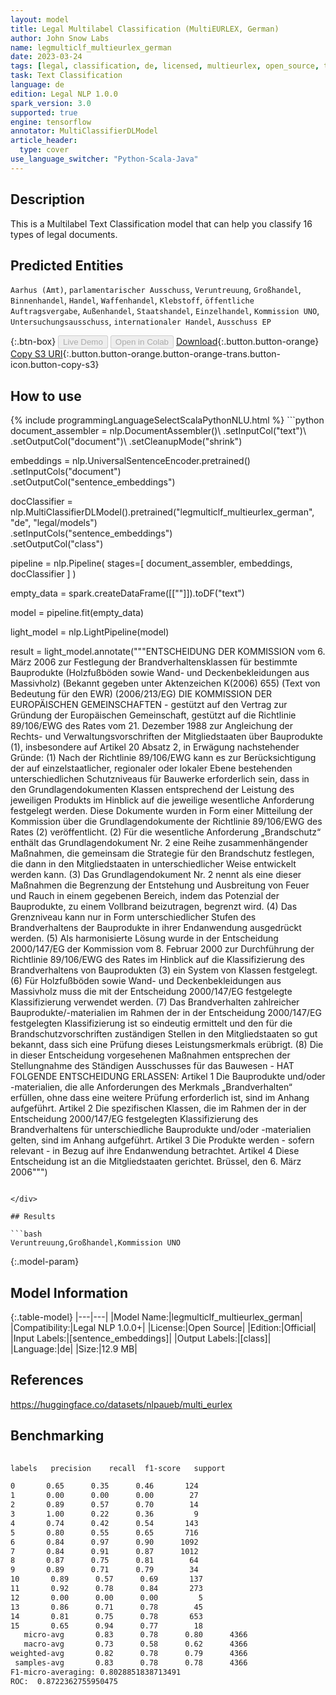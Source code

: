 ```yaml
---
layout: model
title: Legal Multilabel Classification (MultiEURLEX, German)
author: John Snow Labs
name: legmulticlf_multieurlex_german
date: 2023-03-24
tags: [legal, classification, de, licensed, multieurlex, open_source, tensorflow]
task: Text Classification
language: de
edition: Legal NLP 1.0.0
spark_version: 3.0
supported: true
engine: tensorflow
annotator: MultiClassifierDLModel
article_header:
  type: cover
use_language_switcher: "Python-Scala-Java"
---
```


## Description

This is a Multilabel Text Classification model that can help you classify 16 types of legal documents.

## Predicted Entities

`Aarhus (Amt)`, `parlamentarischer Ausschuss`, `Veruntreuung`, `Großhandel`, `Binnenhandel`, `Handel`, `Waffenhandel`, `Klebstoff`, `öffentliche Auftragsvergabe`, `Außenhandel`, `Staatshandel`, `Einzelhandel`, `Kommission UNO`, `Untersuchungsausschuss`, `internationaler Handel`, `Ausschuss EP`

{:.btn-box}
<button class="button button-orange" disabled>Live Demo</button>
<button class="button button-orange" disabled>Open in Colab</button>
[Download](https://s3.amazonaws.com/auxdata.johnsnowlabs.com/public/models/legmulticlf_multieurlex_german_de_1.0.0_3.0_1679669521877.zip){:.button.button-orange}
[Copy S3 URI](s3://auxdata.johnsnowlabs.com/public/models/legmulticlf_multieurlex_german_de_1.0.0_3.0_1679669521877.zip){:.button.button-orange.button-orange-trans.button-icon.button-copy-s3}

## How to use



<div class="tabs-box" markdown="1">
{% include programmingLanguageSelectScalaPythonNLU.html %}
```python
document_assembler = nlp.DocumentAssembler()\
    .setInputCol("text")\
    .setOutputCol("document")\
    .setCleanupMode("shrink")

embeddings = nlp.UniversalSentenceEncoder.pretrained()\
    .setInputCols("document")\
    .setOutputCol("sentence_embeddings")

docClassifier = nlp.MultiClassifierDLModel().pretrained("legmulticlf_multieurlex_german", "de", "legal/models")\
    .setInputCols("sentence_embeddings") \
    .setOutputCol("class")

pipeline = nlp.Pipeline(
    stages=[
        document_assembler,
        embeddings,
        docClassifier
    ]
)

empty_data = spark.createDataFrame([[""]]).toDF("text")

model = pipeline.fit(empty_data)

light_model = nlp.LightPipeline(model)

result = light_model.annotate("""ENTSCHEIDUNG DER KOMMISSION
vom 6. März 2006
zur Festlegung der Brandverhaltensklassen für bestimmte Bauprodukte (Holzfußböden sowie Wand- und Deckenbekleidungen aus Massivholz)
(Bekannt gegeben unter Aktenzeichen K(2006) 655)
(Text von Bedeutung für den EWR)
(2006/213/EG)
DIE KOMMISSION DER EUROPÄISCHEN GEMEINSCHAFTEN -
gestützt auf den Vertrag zur Gründung der Europäischen Gemeinschaft,
gestützt auf die Richtlinie 89/106/EWG des Rates vom 21. Dezember 1988 zur Angleichung der Rechts- und Verwaltungsvorschriften der Mitgliedstaaten über Bauprodukte (1), insbesondere auf Artikel 20 Absatz 2,
in Erwägung nachstehender Gründe:
(1)
Nach der Richtlinie 89/106/EWG kann es zur Berücksichtigung der auf einzelstaatlicher, regionaler oder lokaler Ebene bestehenden unterschiedlichen Schutzniveaus für Bauwerke erforderlich sein, dass in den Grundlagendokumenten Klassen entsprechend der Leistung des jeweiligen Produkts im Hinblick auf die jeweilige wesentliche Anforderung festgelegt werden. Diese Dokumente wurden in Form einer Mitteilung der Kommission über die Grundlagendokumente der Richtlinie 89/106/EWG des Rates (2) veröffentlicht.
(2)
Für die wesentliche Anforderung „Brandschutz“ enthält das Grundlagendokument Nr. 2 eine Reihe zusammenhängender Maßnahmen, die gemeinsam die Strategie für den Brandschutz festlegen, die dann in den Mitgliedstaaten in unterschiedlicher Weise entwickelt werden kann.
(3)
Das Grundlagendokument Nr. 2 nennt als eine dieser Maßnahmen die Begrenzung der Entstehung und Ausbreitung von Feuer und Rauch in einem gegebenen Bereich, indem das Potenzial der Bauprodukte, zu einem Vollbrand beizutragen, begrenzt wird.
(4)
Das Grenzniveau kann nur in Form unterschiedlicher Stufen des Brandverhaltens der Bauprodukte in ihrer Endanwendung ausgedrückt werden.
(5)
Als harmonisierte Lösung wurde in der Entscheidung 2000/147/EG der Kommission vom 8. Februar 2000 zur Durchführung der Richtlinie 89/106/EWG des Rates im Hinblick auf die Klassifizierung des Brandverhaltens von Bauprodukten (3) ein System von Klassen festgelegt.
(6)
Für Holzfußböden sowie Wand- und Deckenbekleidungen aus Massivholz muss die mit der Entscheidung 2000/147/EG festgelegte Klassifizierung verwendet werden.
(7)
Das Brandverhalten zahlreicher Bauprodukte/-materialien im Rahmen der in der Entscheidung 2000/147/EG festgelegten Klassifizierung ist so eindeutig ermittelt und den für die Brandschutzvorschriften zuständigen Stellen in den Mitgliedstaaten so gut bekannt, dass sich eine Prüfung dieses Leistungsmerkmals erübrigt.
(8)
Die in dieser Entscheidung vorgesehenen Maßnahmen entsprechen der Stellungnahme des Ständigen Ausschusses für das Bauwesen -
HAT FOLGENDE ENTSCHEIDUNG ERLASSEN:
Artikel 1
Die Bauprodukte und/oder -materialien, die alle Anforderungen des Merkmals „Brandverhalten“ erfüllen, ohne dass eine weitere Prüfung erforderlich ist, sind im Anhang aufgeführt.
Artikel 2
Die spezifischen Klassen, die im Rahmen der in der Entscheidung 2000/147/EG festgelegten Klassifizierung des Brandverhaltens für unterschiedliche Bauprodukte und/oder -materialien gelten, sind im Anhang aufgeführt.
Artikel 3
Die Produkte werden - sofern relevant - in Bezug auf ihre Endanwendung betrachtet.
Artikel 4
Diese Entscheidung ist an die Mitgliedstaaten gerichtet.
Brüssel, den 6. März 2006""")

```

</div>

## Results

```bash
Veruntreuung,Großhandel,Kommission UNO
```

{:.model-param}
## Model Information

{:.table-model}
|---|---|
|Model Name:|legmulticlf_multieurlex_german|
|Compatibility:|Legal NLP 1.0.0+|
|License:|Open Source|
|Edition:|Official|
|Input Labels:|[sentence_embeddings]|
|Output Labels:|[class]|
|Language:|de|
|Size:|12.9 MB|

## References

https://huggingface.co/datasets/nlpaueb/multi_eurlex

## Benchmarking

```bash
 
labels   precision    recall  f1-score   support

0       0.65      0.35      0.46       124
1       0.00      0.00      0.00        27
2       0.89      0.57      0.70        14
3       1.00      0.22      0.36         9
4       0.74      0.42      0.54       143
5       0.80      0.55      0.65       716
6       0.84      0.97      0.90      1092
7       0.84      0.91      0.87      1012
8       0.87      0.75      0.81        64
9       0.89      0.71      0.79        34
10       0.89      0.57      0.69       137
11       0.92      0.78      0.84       273
12       0.00      0.00      0.00         5
13       0.86      0.71      0.78        45
14       0.81      0.75      0.78       653
15       0.65      0.94      0.77        18
   micro-avg       0.83      0.78      0.80      4366
   macro-avg       0.73      0.58      0.62      4366
weighted-avg       0.82      0.78      0.79      4366
 samples-avg       0.83      0.78      0.78      4366
F1-micro-averaging: 0.8028851838713491
ROC:  0.8722362755950475

```
